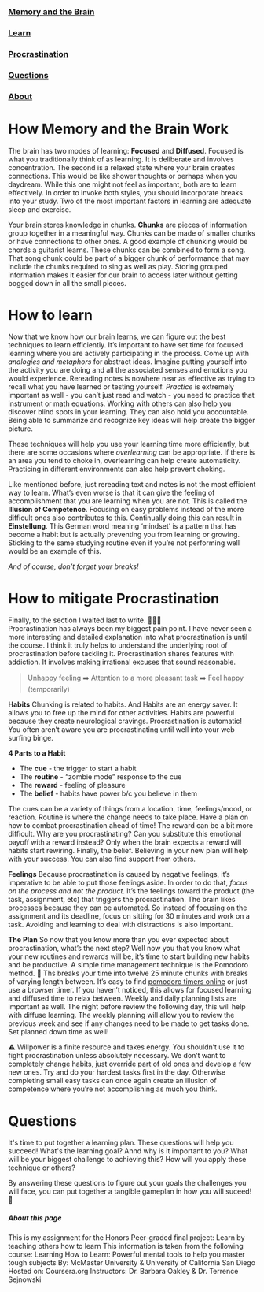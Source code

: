 


### [Memory and the Brain](#how-memory-and-the-brain-work)
### [Learn](#how-to-learn)
### [Procrastination](#how-to-mitigate-procrastination)
### [Questions](#questions)
### [About](#about-this-page)


# How Memory and the Brain Work
The brain has two modes of learning: **Focused** and **Diffused**. 
Focused is what you traditionally think of as learning. It is deliberate and involves concentration. The second is a relaxed state where your brain creates connections. This would be like shower thoughts or perhaps when you daydream. While this one might not feel as important, both are to learn effectively. In order to invoke both styles, you should incorporate breaks into your study. Two of the most important factors in learning are adequate sleep and exercise. 

Your brain stores knowledge in chunks. **Chunks** are pieces of information group together in a meaningful way. Chunks can be made of smaller chunks or have connections to other ones. A good example of chunking would be chords a guitarist learns. These chunks can be combined to form a song. That song chunk could be part of a bigger chunk of performance that may include the chunks required to sing as well as play. Storing grouped information makes it easier for our brain to access later without getting bogged down in all the small pieces.

# How to learn
Now that we know how our brain learns, we can figure out the best techniques to learn efficiently. It’s important to have set time for focused learning where you are actively participating in the process. Come up with *analogies and metaphors* for abstract ideas. Imagine putting yourself into the activity you are doing and all the associated senses and emotions you would experience. Rereading notes is nowhere near as effective as trying to recall what you have learned or testing yourself. *Practice* is extremely important as well - you can’t just read and watch - you need to practice that instrument or math equations. Working with others can also help you discover blind spots in your learning. They can also hold you accountable. Being able to summarize and recognize key ideas will help create the bigger picture.

These techniques will help you use your learning time more efficiently, but there are some occasions where *overlearning* can be appropriate. If there is an area you tend to choke in, overlearning can help create automaticity. Practicing in different environments can also help prevent choking.  

Like mentioned before, just rereading text and notes is not the most efficient way to learn. What’s even worse is that it can give the feeling of accomplishment that you are learning when you are not. This is called the **Illusion of Competence**. Focusing on easy problems instead of the more difficult ones also contributes to this. Continually doing this can result in **Einstellung**. This German word meaning ‘mindset’ is a pattern that has become a habit but is actually preventing you from learning or growing. Sticking to the same studying routine even if you’re not performing well would be an example of this. 

*And of course, don’t forget your breaks!* 

# How to mitigate Procrastination
Finally, to the section I waited last to write. :see_no_evil::hear_no_evil::speak_no_evil:	
Procrastination has always been my biggest pain point. I have never seen a more interesting and detailed explanation into what procrastination is until the course. I think it truly helps to understand the underlying root of procrastination before tackling it. Procrastination shares features with addiction. It involves making irrational excuses that sound reasonable.   
  
>Unhappy feeling :arrow_right: Attention to a more pleasant task :arrow_right: Feel happy (temporarily)

**Habits**
Chunking is related to habits. And Habits are an energy saver. It allows you to free up the mind for other activities. Habits are powerful because they create neurological cravings. Procrastination is automatic! You often aren’t aware you are procrastinating until well into your web surfing binge. 

**4 Parts to a Habit**
* The **cue** - the trigger to start a habit
* The **routine** - “zombie mode” response to the cue
* The **reward** - feeling of pleasure
* The **belief** - habits have power b/c you believe in them

The cues can be a variety of things from a location, time, feelings/mood, or reaction. Routine is where the change needs to take place. Have a plan on how to combat procrastination ahead of time! The reward can be a bit more difficult. Why are you procrastinating? Can you substitute this emotional payoff with a reward instead? Only when the brain expects a reward will habits start rewiring. Finally, the belief. Believing in your new plan will help with your success. You can also find support from others. 

**Feelings**
Because procrastination is caused by negative feelings, it’s imperative to be able to put those feelings aside. In order to do that, *focus on the process and not the product*. It’s the feelings toward the product (the task, assignment, etc) that triggers the procrastination. The brain likes processes because they can be automated. So instead of focusing on the assignment and its deadline, focus on sitting for 30 minutes and work on a task. Avoiding and learning to deal with distractions is also important. 

**The Plan**
  So now that you know more than you ever expected about procrastination, what’s the next step? Well now you that you know what your new routines and rewards will be, it’s time to start building new habits and be productive. A simple time management technique is the Pomodoro method. :tomato: Ths breaks your time into twelve 25 minute chunks with breaks of varying length between. It’s easy to find [pomodoro timers online](https://tomato-timer.com/) or just use a browser timer. If you haven’t noticed, this allows for focused learning and diffused time to relax between. Weekly and daily planning lists are important as well. The night before review the following day, this will help with diffuse learning. The weekly planning will allow you to review the previous week and see if any changes need to be made to get tasks done. Set planned down time as well!
  
:warning: Willpower is a finite resource and takes energy. You shouldn’t use it to fight procrastination unless absolutely necessary. We don’t want to completely change habits, just override part of old ones and develop a few new ones. Try and do your hardest tasks first in the day. Otherwise completing small easy tasks can once again create an illusion of competence where you’re not accomplishing as much you think. 
  
# Questions  
It's time to put together a learning plan. These questions will help you succeed!
What's the learning goal? Annd why is it important to you?
What will be your biggest challenge to achieving this? 
How will you apply these technique or others?

By answering these questions to figure out your goals the challenges you will face, you can put together a tangible gameplan in how you will suceed! :tada:

##### About this page
This is my assignment for the Honors Peer-graded final project: Learn by teaching others how to learn
This information is taken from the following course:
  Learning How to Learn: Powerful mental tools to help you master tough subjects
  By: McMaster University & University of California San Diego
  Hosted on: Coursera.org
  Instructors: Dr. Barbara Oakley & Dr. Terrence Sejnowski



